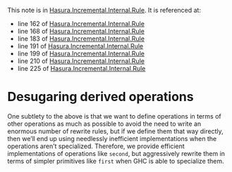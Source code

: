 This note is in [Hasura.Incremental.Internal.Rule](https://github.com/hasura/graphql-engine/blob/master/server/src-lib/Hasura/Incremental/Internal/Rule.hs#L75).
It is referenced at:
  - line 162 of [Hasura.Incremental.Internal.Rule](https://github.com/hasura/graphql-engine/blob/master/server/src-lib/Hasura/Incremental/Internal/Rule.hs#L162)
  - line 168 of [Hasura.Incremental.Internal.Rule](https://github.com/hasura/graphql-engine/blob/master/server/src-lib/Hasura/Incremental/Internal/Rule.hs#L168)
  - line 183 of [Hasura.Incremental.Internal.Rule](https://github.com/hasura/graphql-engine/blob/master/server/src-lib/Hasura/Incremental/Internal/Rule.hs#L183)
  - line 191 of [Hasura.Incremental.Internal.Rule](https://github.com/hasura/graphql-engine/blob/master/server/src-lib/Hasura/Incremental/Internal/Rule.hs#L191)
  - line 199 of [Hasura.Incremental.Internal.Rule](https://github.com/hasura/graphql-engine/blob/master/server/src-lib/Hasura/Incremental/Internal/Rule.hs#L199)
  - line 210 of [Hasura.Incremental.Internal.Rule](https://github.com/hasura/graphql-engine/blob/master/server/src-lib/Hasura/Incremental/Internal/Rule.hs#L210)
  - line 225 of [Hasura.Incremental.Internal.Rule](https://github.com/hasura/graphql-engine/blob/master/server/src-lib/Hasura/Incremental/Internal/Rule.hs#L225)

# Desugaring derived operations

One subtlety to the above is that we want to define operations in terms of other operations as much
as possible to avoid the need to write an enormous number of rewrite rules, but if we define them
that way directly, then we’ll end up using needlessly inefficient implementations when the
operations aren’t specialized. Therefore, we provide efficient implementations of operations like
`second`, but aggressively rewrite them in terms of simpler primitives like `first` when GHC is able
to specialize them.
